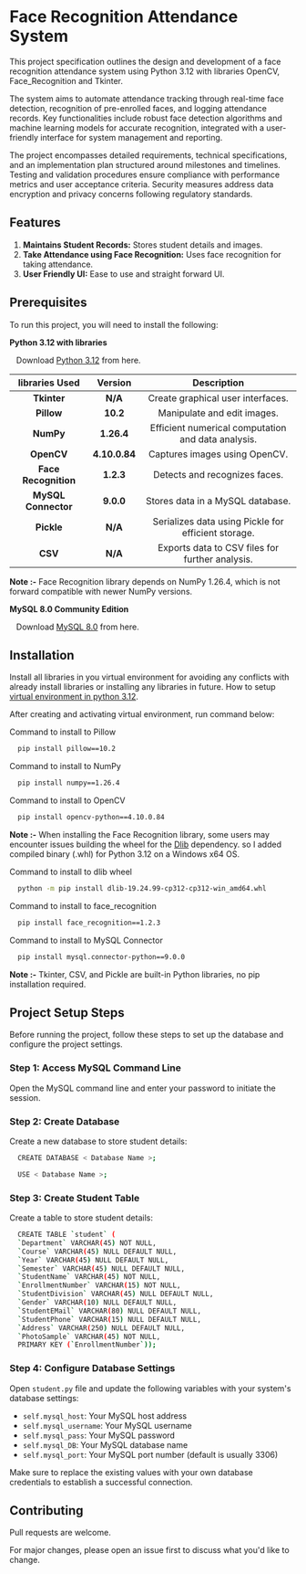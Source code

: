 # Face Recognition Attendance System

This project specification outlines the design and development of a face recognition attendance system using Python 3.12 with libraries OpenCV, Face_Recognition and Tkinter. 

The system aims to automate attendance tracking through real-time face detection, recognition of pre-enrolled faces, and logging attendance records. Key functionalities include robust face detection algorithms and machine learning models for accurate recognition, integrated with a user-friendly interface for system management and reporting. 

The project encompasses detailed requirements, technical specifications, and an implementation plan structured around milestones and timelines. Testing and validation procedures ensure compliance with performance metrics and user acceptance criteria. Security measures address data encryption and privacy concerns following regulatory standards.


## Features

1. **Maintains Student Records:** Stores student details and images.
2. **Take Attendance using Face Recognition:** Uses face recognition for taking attendance.
3. **User Friendly UI:** Ease to use and straight forward UI.


## Prerequisites

To run this project, you will need to install the following:

**Python  3.12 with libraries**

&nbsp;&nbsp; Download [Python 3.12](https://www.python.org/downloads/release/python-3125/) from here.

| libraries Used        | Version       | Description                                        |
| :-------------------: | :-----------: | :------------------------------------------------: |
| **Tkinter**           | **N/A**       | Create graphical user interfaces.                  |
| **Pillow**            | **10.2**      | Manipulate and edit images.                        |
| **NumPy**             | **1.26.4**    | Efficient numerical computation and data analysis. |
| **OpenCV**            | **4.10.0.84** | Captures images using OpenCV.                      |
| **Face Recognition**  | **1.2.3**     | Detects and recognizes faces.                      |
| **MySQL Connector**   | **9.0.0**     | Stores data in a MySQL database.                   |
| **Pickle**            | **N/A**       | Serializes data using Pickle for efficient storage.|
| **CSV**               | **N/A**       | Exports data to CSV files for further analysis.    |

**Note :-** Face Recognition library depends on NumPy 1.26.4, which is not forward compatible with newer NumPy versions. 

**MySQL 8.0 Community Edition**

&nbsp;&nbsp; Download [MySQL 8.0](https://dev.mysql.com/downloads/installer/) from here.

## Installation

Install all libraries in you virtual environment for avoiding any conflicts with already install libraries or installing any libraries in future.
How to setup [virtual environment in python 3.12](https://youtu.be/hC5rfoIY8nU).

After creating and activating virtual environment, run command below:

Command to install to Pillow

```bash
  pip install pillow==10.2
```

Command to install to NumPy

```bash
  pip install numpy==1.26.4
```

Command to install to OpenCV

```bash
  pip install opencv-python==4.10.0.84
```

**Note :-** When installing the Face Recognition library, some users may encounter issues building the wheel for the [Dlib](http://dlib.net/) dependency. so I added compiled binary (.whl) for Python 3.12 on a Windows x64 OS.

Command to install to dlib wheel

```bash
  python -m pip install dlib-19.24.99-cp312-cp312-win_amd64.whl
```

Command to install to face_recognition

```bash
  pip install face_recognition==1.2.3
```

Command to install to MySQL Connector

```bash
  pip install mysql.connector-python==9.0.0
```

**Note :-** Tkinter, CSV, and Pickle are built-in Python libraries, no pip installation required.


## Project Setup Steps

Before running the project, follow these steps to set up the database and configure the project settings.

### Step 1: Access MySQL Command Line

Open the MySQL command line and enter your password to initiate the session.

### Step 2: Create Database

Create a new database to store student details:

```bash
  CREATE DATABASE < Database Name >;
```
```bash
  USE < Database Name >;
```

### Step 3: Create Student Table

Create a table to store student details:


```bash
  CREATE TABLE `student` (
  `Department` VARCHAR(45) NOT NULL,
  `Course` VARCHAR(45) NULL DEFAULT NULL,
  `Year` VARCHAR(45) NULL DEFAULT NULL,
  `Semester` VARCHAR(45) NULL DEFAULT NULL,
  `StudentName` VARCHAR(45) NOT NULL,
  `EnrollmentNumber` VARCHAR(15) NOT NULL,
  `StudentDivision` VARCHAR(45) NULL DEFAULT NULL,
  `Gender` VARCHAR(10) NULL DEFAULT NULL,
  `StudentEMail` VARCHAR(80) NULL DEFAULT NULL,
  `StudentPhone` VARCHAR(15) NULL DEFAULT NULL,
  `Address` VARCHAR(250) NULL DEFAULT NULL,
  `PhotoSample` VARCHAR(45) NOT NULL,
  PRIMARY KEY (`EnrollmentNumber`));
```

### Step 4: Configure Database Settings

Open `student.py` file and update the following variables with your system's database settings:

- `self.mysql_host`: Your MySQL host address
- `self.mysql_username`: Your MySQL username
- `self.mysql_pass`: Your MySQL password
- `self.mysql_DB`: Your MySQL database name
- `self.mysql_port`: Your MySQL port number (default is usually 3306)

Make sure to replace the existing values with your own database credentials to establish a successful connection.


## Contributing

Pull requests are welcome. 

For major changes, please open an issue first to discuss what you'd like to change.